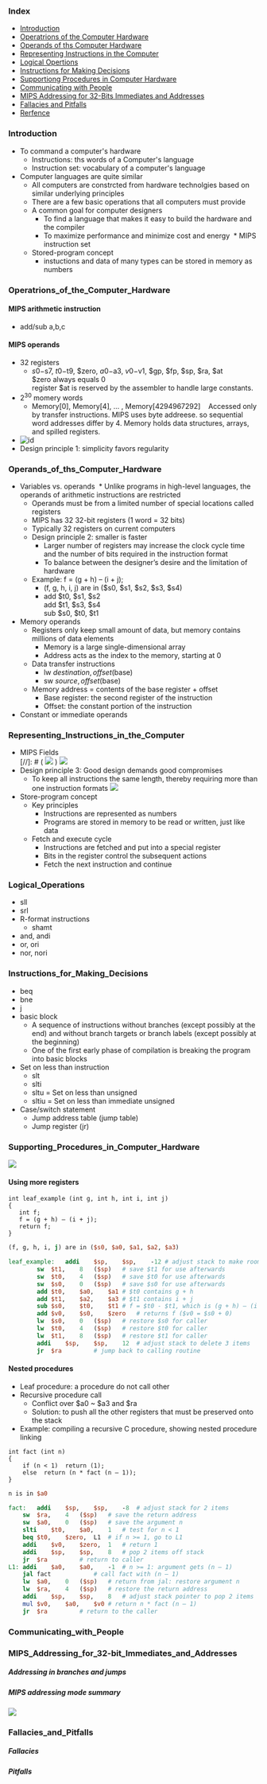### Index

* [Introduction](#introduction)
* [Operatrions of the Computer Hardware](#operatrions_of_the_computer_hardware)
* [Operands of ths Computer Hardware](#operands_of_ths_computer_hardware)
* [Representing Instructions in the Computer](#representing_instructions_in_the_computer)
* [Logical Opertions](#logical_operations)
* [Instructions for Making Decisions](#instructions_for_making_decisions)
* [Supportiong Procedures in Computer Hardware](#supporting_procedures_in_computer_hardware)
* [Communicating with People](#communicating_with_people)
* [MIPS Addressing for 32-Bits Immediates and Addresses](#mips_addressing_for_32-bit_immediates_and_addresses)
* [Fallacies and Pitfalls](#fallacies_and_pitfalls)
* [Rerfence](http://apprize.info/usability/interface/2.html)

### Introduction

* To command a computer's hardware
  * Instructions: ths words of a Computer's language
  * Instruction set: vocabulary of a computer's language
* Computer languages are quite similar
  * All computers are constrcted from hardware technolgies based on similar underlying principles
  * There are a few basic operations that all computers must provide
  * A common goal for computer designers
    * To find a language that makes it easy to build the hardware and the compiler
    * To maximize performance and minimize cost and energy
  * MIPS instruction set
  * Stored-program concept
    * instuctions and data of many types can be stored in memory as numbers
    
### Operatrions_of_the_Computer_Hardware
#### MIPS arithmetic instruction
* add/sub a,b,c

#### MIPS operands
* 32 registers
  * $s0-$s7, $t0-$t9, $zero, $a0-$a3, $v0-$v1, $gp, $fp, $sp, $ra, $at  
  $zero always equals 0  
  register $at is reserved by the assembler to handle large constants.
* 2<sup>30</sup> momery words
  * Memory[0], Memory[4], ... , Memory[4294967292]   
  Accessed only by transfer instructions. MIPS uses byte addreese. so sequential word addresses differ by 4. Memory holds data structures, arrays, and spilled registers.
* ![id](http://www.jamalalsakran.me/Org/MIPS.jpg)
* Design principle 1: simplicity favors regularity

### Operands_of_ths_Computer_Hardware
* Variables vs. operands
  * Unlike programs in high-level languages, the operands of arithmetic instructions are <a alt = "受限制的">restricted</a>
    * Operands must be from a limited number of special locations called registers
    * MIPS has 32 32-bit registers (1 word = 32 bits)
    * Typically 32 registers on current computers
  * Design principle 2: smaller is faster
    * Larger number of registers may increase the clock cycle time and the number of bits required in the instruction format
    * To balance between the designer’s desire and the limitation of hardware
  * Example: f = (g + h) – (i + j);
    * (f, g, h, i, j) are in ($s0, $s1, $s2, $s3, $s4)
    * add	$t0, $s1, $s2  
    add	$t1, $s3, $s4  
    sub	$s0, $t0, $t1
* Memory operands
  * Registers only keep small amount of data, but memory contains millions of data elements
    * Memory is a large single-dimensional array
    * Address acts as the index to the memory, starting at 0
  * Data transfer instructions
    * lw	$destination, offset($base)
    * sw	$source, offset($base)
  * Memory address = contents of the base register + offset
    * Base register: the second register of the instruction
    * Offset: the constant portion of the instruction
* Constant or immediate operands

### Representing_Instructions_in_the_Computer
* MIPS Fields  
[//]: # ( ![](http://slideplayer.com/slide/5018290/16/images/5/MIPS+Instruction+Formats.jpg) )
![](http://slideplayer.com/slide/5018290/16/images/6/MIPS+R-Type+(ALU)+Instruction+Fields.jpg)
* Design principle 3: Good design demands good compromises
  * To keep all instructions the same length, thereby requiring more than one instruction formats
![](http://player.slideplayer.com/13/3741739/data/images/img49.jpg)
* Store-program concept
  * Key principles
     * Instructions are represented as numbers
     * Programs are stored in memory to be read or written, just like data
  * Fetch and execute cycle
     * Instructions are fetched and put into a special register
     * Bits in the register control the subsequent actions
     * Fetch the next instruction and continue
### Logical_Operations
* sll
* srl
* R-format instructions
  * shamt
* and, andi
* or, ori
* nor, nori

### Instructions_for_Making_Decisions
* beq
* bne
* j
* basic block
  * A sequence of instructions without branches (except possibly at the end) and without branch targets or branch labels (except possibly at the beginning)
  * One of the first early phase of compilation is breaking the program into basic blocks
* Set on less than instruction
  * slt
  * slti
  * sltu = Set on less than unsigned
  * sltiu = Set on less than immediate unsigned
* Case/switch statement
  * Jump address table (jump table)
  * Jump register (jr)

### Supporting_Procedures_in_Computer_Hardware
![](https://image.slidesharecdn.com/nikitaabdullin-reverse-engineeringofembeddedmipsdevices-casestudy-drayteksoho-classrouters-111202044836-phpapp02/95/nikita-abdullin-reverseengineering-of-embedded-mips-devices-case-study-draytek-sohoclass-routers-14-728.jpg?cb=1322801826)
#### Using more registers
```
int leaf_example (int g, int h, int i, int j)  
{  
   int f;  
   f = (g + h) – (i + j);  
   return f;  
}  
```
```mips
(f, g, h, i, j) are in ($s0, $a0, $a1, $a2, $a3)

leaf_example:	addi	$sp, 	$sp, 	-12	# adjust stack to make room for 3 items
		sw	$t1, 	8	($sp)	# save $t1 for use afterwards
		sw	$t0, 	4	($sp)	# save $t0 for use afterwards
		sw	$s0, 	0	($sp)	# save $s0 for use afterwards
		add	$t0, 	$a0, 	$a1	# $t0 contains g + h
		add	$t1, 	$a2, 	$a3	# $t1 contains i + j
		sub	$s0, 	$t0, 	$t1	# f = $t0 - $t1, which is (g + h) – (i + j)
		add	$v0, 	$s0, 	$zero	# returns f ($v0 = $s0 + 0)
		lw	$s0, 	0	($sp)	# restore $s0 for caller
		lw	$t0, 	4	($sp)	# restore $t0 for caller
		lw	$t1, 	8	($sp)	# restore $t1 for caller
		addi	$sp, 	$sp, 	12	# adjust stack to delete 3 items
		jr	$ra			# jump back to calling routine
```
#### Nested procedures
* Leaf procedure: a procedure do not call other
* Recursive procedure call
  * Conflict over $a0 ~ $a3 and $ra
  * Solution: to push all the other registers that must be preserved onto the stack
* Example: compiling a recursive C procedure, showing nested procedure linking

```
int fact (int n)
{
	if (n < 1)  return (1);
	else  return (n * fact (n – 1));
}
```
```MIPS
n is in $a0

fact:	addi	$sp, 	$sp, 	-8	# adjust stack for 2 items
	sw	$ra, 	4	($sp)	# save the return address
	sw	$a0, 	0	($sp)	# save the argument n
	slti	$t0, 	$a0, 	1	# test for n < 1
	beq	$t0, 	$zero, 	L1	# if n >= 1, go to L1
	addi	$v0, 	$zero, 	1	# return 1
	addi	$sp, 	$sp, 	8	# pop 2 items off stack
	jr	$ra			# return to caller
L1:	addi	$a0, 	$a0, 	-1	# n >= 1: argument gets (n – 1)
	jal	fact			# call fact with (n – 1)
	lw	$a0, 	0	($sp)	# return from jal: restore argument n
	lw	$ra, 	4	($sp)	# restore the return address
	addi	$sp, 	$sp, 	8	# adjust stack pointer to pop 2 items
	mul	$v0, 	$a0, 	$v0	# return n * fact (n – 1)
	jr	$ra			# return to the caller
```
### Communicating_with_People
### MIPS_Addressing_for_32-bit_Immediates_and_Addresses
##### Addressing in branches and jumps
##### MIPS addressing mode summary
![](http://apprize.info/usability/interface/interface.files/image147.jpg)

### Fallacies_and_Pitfalls
##### Fallacies
##### Pitfalls
